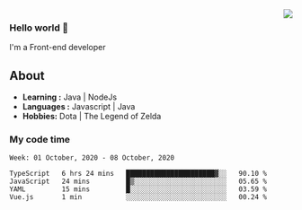 <img align='right' src="https://github-readme-stats.vercel.app/api?username=jumodada&show_icons=true&theme=vue">

### Hello world 👋

I'm a Front-end developer 
    
## About
-  **Learning :** Java | NodeJs
-  **Languages :** Javascript | Java
-  **Hobbies:** Dota | The Legend of Zelda

### My code time

<!--START_SECTION:waka-->
```text
Week: 01 October, 2020 - 08 October, 2020

TypeScript   6 hrs 24 mins   ██████████████████████▓░░   90.10 % 
JavaScript   24 mins         █▒░░░░░░░░░░░░░░░░░░░░░░░   05.65 % 
YAML         15 mins         █░░░░░░░░░░░░░░░░░░░░░░░░   03.59 % 
Vue.js       1 min           ░░░░░░░░░░░░░░░░░░░░░░░░░   00.24 % 
```
<!--END_SECTION:waka-->
